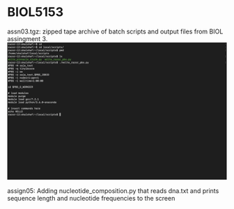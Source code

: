 # BIOL5153
assn03.tgz: zipped tape archive of batch scripts and output files from BIOL assingment 3.
![](Screen_Shot_2021-03-15_at_10.00.37_PM.png)

assign05: Adding nucleotide_composition.py that reads dna.txt and prints sequence length and nucleotide frequencies to the screen 
